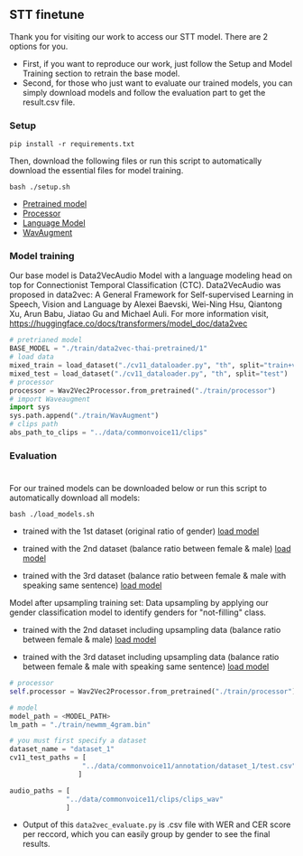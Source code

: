 ## STT finetune 
 
Thank you for visiting our work to access our STT model. There are 2 options for you.
 - First, if you want to reproduce our work, just follow the Setup and Model Training section to retrain the base model.
 - Second, for those who just want to evaluate our trained models, you can simply download models and follow the evaluation part to get the result.csv file.

### Setup

```
pip install -r requirements.txt
```

Then, download the following files or run this script to automatically download the essential files for model training.
```
bash ./setup.sh
``` 

- <a href="https://drive.google.com/drive/folders/1zM_yEi0eEiAItiVSIlQeSgIGderRemHu?usp=sharing">Pretrained model</a>
- <a href="https://drive.google.com/drive/folders/1bsj7DV6Y9hYf4C-Tx0P6tmvPr2hJtwsp?usp=sharing">Processor</a>
- <a href="https://drive.google.com/file/d/1TX-Fp9CWz7U2AicAjhy3gmDoM7XHqSty/view?usp=sharing">Language Model</a>
- <a href="https://drive.google.com/drive/folders/1LAkmsgQ1KrxuFO54UOTnrA7NWcOGAshX?usp=sharing">WavAugment</a>







### Model training
Our base model is Data2VecAudio Model with a language modeling head on top for Connectionist Temporal Classification (CTC). Data2VecAudio was proposed in data2vec: A General Framework for Self-supervised Learning in Speech, Vision and Language by Alexei Baevski, Wei-Ning Hsu, Qiantong Xu, Arun Babu, Jiatao Gu and Michael Auli.  For more information visit, https://huggingface.co/docs/transformers/model_doc/data2vec


```py
# pretrianed model 
BASE_MODEL = "./train/data2vec-thai-pretrained/1"
# load data
mixed_train = load_dataset("./cv11_dataloader.py", "th", split="train+validation")
mixed_test = load_dataset("./cv11_dataloader.py", "th", split="test")
# processor
processor = Wav2Vec2Processor.from_pretrained("./train/processor")
# import Waveaugment
import sys
sys.path.append("./train/WavAugment")
# clips path
abs_path_to_clips = "../data/commonvoice11/clips" 
```
### Evaluation
#

For our trained models can be downloaded below or run this script  to automatically download all models:
```
bash ./load_models.sh
```
- trained with the 1st dataset (original ratio of gender) 
<a href="https://drive.google.com/drive/folders/1YPmUk3ZsfMxqq2nFwUV3fWL3uKFxz13q?usp=sharing">load model</a>

- trained with the 2nd dataset (balance ratio between female & male)
<a href="https://drive.google.com/drive/folders/19ufxw8j2jOt3t8_a3Li5tIzMI2idicVk?usp=sharing">load model</a>

- trained with the 3rd dataset (balance ratio between female & male with speaking same sentence) 
<a href="https://drive.google.com/drive/folders/10DZLSO6ftUzZlvfme2FMbUIpH2ZZoYvS?usp=sharing">load model</a>

Model after upsampling training set:
Data upsampling by applying our gender classification model to identify genders for "not-filling" class.

- trained with the 2nd dataset including upsampling data (balance ratio between female & male) 
<a href="https://drive.google.com/drive/folders/1nsyl3VLo76DIRNg0Zrrrvy_o4QYlUtXJ?usp=sharing">load model</a>

- trained with the 3rd dataset including upsampling data (balance ratio between female & male with speaking same sentence)
<a href="https://drive.google.com/drive/folders/1lBu9JD-_cQOBjsN747ElV-kAsAhR6rD6?usp=sharing">load model</a>


```py
# processor
self.processor = Wav2Vec2Processor.from_pretrained("./train/processor")

# model 
model_path = <MODEL_PATH>
lm_path = "./train/newmm_4gram.bin" 

# you must first specify a dataset
dataset_name = "dataset_1"
cv11_test_paths = [
                  "../data/commonvoice11/annotation/dataset_1/test.csv" # Test set
                 ]

audio_paths = [
              "../data/commonvoice11/clips/clips_wav"
              ]

```
- Output of this  `data2vec_evaluate.py` is .csv file with WER and CER score per reccord, which you can easily group by gender to see the final results.





